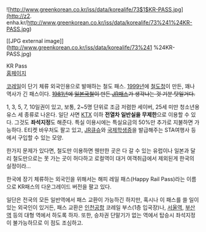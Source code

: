![http://www.greenkorean.co.kr/iss/data/korealife/73$1$KR-PASS.jpg](http://z2.
enha.kr/http://www.greenkorean.co.kr/iss/data/korealife/73%241%24KR-PASS.jpg)

[[JPG external image]](http://www.greenkorean.co.kr/iss/data/korealife/73%241
%24KR-PASS.jpg)

KR Pass  
[홈페이지](http://www.korail.com/kr_pass.jsp)

[코레일](%EC%BD%94%EB%A0%88%EC%9D%BC.md)이 단기 체류 외국인용으로 발매하는 철도 패스.
[1999년](1999%EB%85%84.md)에 [철도청](%EC%B2%A0%EB%8F%84%EC%B2%AD.md)이 만든, 꽤나
역사가 긴 패스이다. <del>[1981년](1981%EB%85%84.md)에
[일본국철](%EC%9D%BC%EB%B3%B8%EA%B5%AD%EC%B2%A0.md)이 만든
[JR패스](JR%ED%8C%A8%EC%8A%A4.md)가 생각나는 것 기분 탓일거다.</del>

1, 3, 5, 7, 10일권이 있고, 보통, 2~5명 단위로 조금 저렴한 세이버, 25세 미만 청소년용 유스 세 종류로 나온다. 일단 사면
[KTX](KTX.md) 이하 **전열차 일반실을 무제한**으로 이용할 수 있다. 그것도 **좌석지정**도 해준다. 특실 이용시에는
특실요금의 50%만 추가로 지불하면 가능하다. E티켓 바우처도 팔고 있고, [JR큐슈](JR%20%ED%81%90%EC%8A%88.md)와
[국제학생증](%EA%B5%AD%EC%A0%9C%ED%95%99%EC%83%9D%EC%A6%9D.md)을 발급해주는 STA여행사 등에서
구입할 수 있는 모양.

한가지 문제가 있다면, 철도만 이용하면 웬만한 곳은 다 갈 수 있는 유럽이나 일본과 달리 철도만으로는 못 가는 곳이 허다하고 로컬역이 대거
여객취급에서 제외된게 한국의 실정이라...

한국에 장기 체류하는 외국인을 위해서는 해피 레일 패스(Happy Rail Pass)라는 이름으로 KR패스의 다운그레이드 버전을 팔고 있다.

일단은 전국의 모든 일반역에서 패스 교환이 가능하긴 하지만, 혹시나 이 패스를 쓸 일이 있는 외국인이 있거든, 패스 교환은
[인천공항](%EC%9D%B8%EC%B2%9C%EA%B3%B5%ED%95%AD.md) 코레일 부스(1층 입국장)나,
[서울역](%EC%84%9C%EC%9A%B8%EC%97%AD.md),
[부산역](%EB%B6%80%EC%82%B0%EC%97%AD.md) 등의 대형 역에서 하도록 하자. 또한, 승차권 단말기가 없는 역에서
탑승시 좌석지정이 불가능하므로 이 점도 조심하고.

